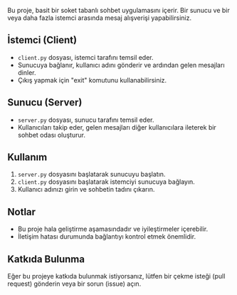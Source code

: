 Bu proje, basit bir soket tabanlı sohbet uygulamasını içerir. Bir sunucu ve bir veya daha fazla istemci arasında mesaj alışverişi yapabilirsiniz.

## İstemci (Client)

- `client.py` dosyası, istemci tarafını temsil eder.
- Sunucuya bağlanır, kullanıcı adını gönderir ve ardından gelen mesajları dinler.
- Çıkış yapmak için "exit" komutunu kullanabilirsiniz.

## Sunucu (Server)

- `server.py` dosyası, sunucu tarafını temsil eder.
- Kullanıcıları takip eder, gelen mesajları diğer kullanıcılara ileterek bir sohbet odası oluşturur.

## Kullanım

1. `server.py` dosyasını başlatarak sunucuyu başlatın.
2. `client.py` dosyasını başlatarak istemciyi sunucuya bağlayın.
3. Kullanıcı adınızı girin ve sohbetin tadını çıkarın.

## Notlar

- Bu proje hala geliştirme aşamasındadır ve iyileştirmeler içerebilir.
- İletişim hatası durumunda bağlantıyı kontrol etmek önemlidir.

## Katkıda Bulunma

Eğer bu projeye katkıda bulunmak istiyorsanız, lütfen bir çekme isteği (pull request) gönderin veya bir sorun (issue) açın.
